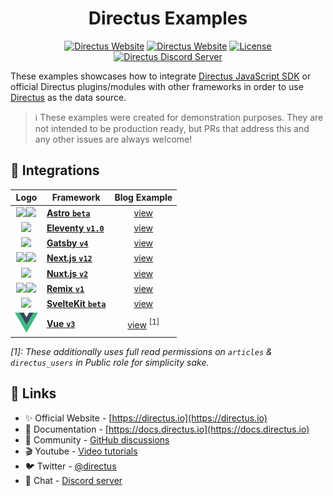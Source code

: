 <h1 align="center">Directus Examples</h1>

<p align="center">
    <a href="https://directus.io"><img src="https://img.shields.io/static/v1?style=flat-square&logo=Directus&logoColor=white&label=Directus&message=directus.io&color=4466ff" alt="Directus Website" /></a>
    <a href="https://docs.directus.io"><img src="https://img.shields.io/static/v1?style=flat-square&label=Docs&message=docs.directus.io&color=05ba8f" alt="Directus Website" /></a>
    <a href="./LICENSE"><img src="https://img.shields.io/static/v1?style=flat-square&label=License&message=MIT&color=62a4e2" alt="License"></a>
    <a href="https://directus.chat"><img src="https://img.shields.io/static/v1?style=flat-square&logo=Discord&logoColor=white&label=Discord&message=Join%20us&color=5865f2" alt="Directus Discord Server" /></a>
 </p>

These examples showcases how to integrate [Directus JavaScript SDK](https://docs.directus.io/reference/sdk) or official Directus plugins/modules with other frameworks in order to use [Directus](https://github.com/directus/directus) as the data source.

> ℹ These examples were created for demonstration purposes. They are not intended to be production ready, but PRs that address this and any other issues are always welcome!

## 🔌 Integrations

|                                                                      Logo                                                                      | Framework                                               |        Blog Example         |
| :--------------------------------------------------------------------------------------------------------------------------------------------: | ------------------------------------------------------- | :-------------------------: |
|  <img height="32" src="./shared/logo/astro.svg#gh-light-mode-only" /><img height="32" src="./shared/logo/astro-dark.svg#gh-dark-mode-only" />  | **[Astro `beta`](https://github.com/withastro/astro)**  |       [view](/astro)        |
|                                              <img height="32" src="./shared/logo/eleventy.svg" />                                              | **[Eleventy `v1.0`](https://github.com/11ty/eleventy)** |      [view](/eleventy)      |
|                                               <img height="32" src="./shared/logo/gatsby.svg" />                                               | **[Gatsby `v4`](https://github.com/gatsbyjs/gatsby)**   |       [view](/gatsby)       |
| <img height="32" src="./shared/logo/nextjs.svg#gh-light-mode-only" /><img height="32" src="./shared/logo/nextjs-dark.svg#gh-dark-mode-only" /> | **[Next.js `v12`](https://github.com/vercel/next.js)**  |       [view](/nextjs)       |
|                                               <img height="36" src="./shared/logo/nuxtjs.svg" />                                               | **[Nuxt.js `v2`](https://github.com/nuxt/nuxt.js)**     |       [view](/nuxtjs)       |
|  <img height="32" src="./shared/logo/remix.svg#gh-light-mode-only" /><img height="32" src="./shared/logo/remix-dark.svg#gh-dark-mode-only" />  | **[Remix `v1`](https://github.com/remix-run/remix)**    |       [view](/remix)        |
|                                               <img height="32" src="./shared/logo/svelte.svg" />                                               | **[SvelteKit `beta`](https://github.com/sveltejs/kit)** |     [view](/sveltekit)      |
|                                                <img height="32" src="./shared/logo/vue.svg" />                                                 | **[Vue `v3`](https://github.com/vuejs/core)**           | [view](/vue) <sup>[1]</sup> |

_[1]: These additionally uses full read permissions on `articles` & `directus_users` in Public role for simplicity sake._

## 🔗 Links

- ✨ Official Website - [https://directus.io](https://directus.io)
- 📘 Documentation - [https://docs.directus.io](https://docs.directus.io)
- 👥 Community - [GitHub discussions](https://github.com/directus/directus/discussions)
- 🎬 Youtube - [Video tutorials](https://www.youtube.com/c/DirectusVideos)
- 🐦 Twitter - [@directus](https://twitter.com/directus)
- 💬 Chat - [Discord server](https://directus.chat)